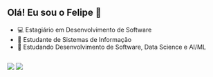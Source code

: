 ## Olá! Eu sou o Felipe 👋

- 💻 Estagiário em Desenvolvimento de Software 
- 🔭 Estudante de Sistemas de Informação 
- 🌱 Estudando Desenvolvimento de Software, Data Science e AI/ML

##

<div>
    <a href = "mailto:fa.ferreira@unesp.br"><img src="https://img.shields.io/badge/Gmail-D14836?style=for-the-badge&logo=gmail&logoColor=white" target="_blank"></a>
    <a href="https://www.linkedin.com/in/felipe-ferreira-616b34260" target="_blank"><img src="https://img.shields.io/badge/-LinkedIn-%230077B5?style=for-the-badge&logo=linkedin&logoColor=white" target="_blank"></a>
</div>
